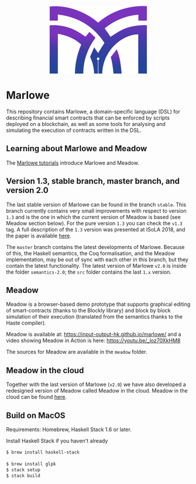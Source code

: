 <p align="center">
  <img width="266" height="185" src="docs/tutorial-v1.3/pix/logo.png">
</p>

# Marlowe

This repository contains Marlowe, a domain-specific language (DSL) for describing financial smart contracts that can be enforced by scripts deployed on a blockchain, as well as some tools for analysing and simulating the execution of contracts written in the DSL.

## Learning about Marlowe and Meadow

The [Marlowe tutorials](./docs/README.md) introduce Marlowe and Meadow.

## Version 1.3, stable branch, master branch, and version 2.0

The last stable version of Marlowe can be found in the branch `stable`. This branch currently contains very small improvements with respect to version `1.3` and is the one in which the current version of Meadow is based (see Meadow section below). For the pure version `1.3` you can check the `v1.3` tag. A full description of the `1.3` version was presented at ISoLA 2018, and the paper is available [here](https://iohk.io/research/papers/#2WHKDRA8).   

The `master` branch contains the latest developments of Marlowe. Because of this, the Haskell semantics, the Coq formalisation, and the Meadow implementation, may be out of sync with each other in this branch, but they contain the latest functionality. The latest version of Marlowe `v2.0` is inside the folder `semantics-2.0`; the `src` folder contains the last `1.x` version.

## Meadow

Meadow is a browser-based demo prototype that supports graphical editing of smart-contracts (thanks to the Blockly library) and block by block simulation of their execution (translated from the semantics thanks to the Haste compiler).

Meadow is available at: https://input-output-hk.github.io/marlowe/ and a video showing Meadow in Action is here: https://youtu.be/_loz70XkHM8 

The sources for Meadow are available in the `meadow` folder.

## Meadow in the cloud

Together with the last version of Marlowe (`v2.0`) we have also developed a redesigned version of Meadow called Meadow in the cloud. Meadow in the cloud can be found [here](https://prod.meadow.marlowe.iohkdev.io).

## Build on MacOS

Requirements: Homebrew, Haskell Stack 1.6 or later.

Install Haskell Stack if you haven't already

    $ brew install haskell-stack

    $ brew install glpk
    $ stack setup
    $ stack build

